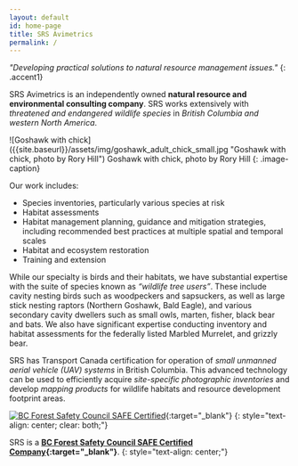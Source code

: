 ```yaml
---
layout: default
id: home-page
title: SRS Avimetrics
permalink: /
---
```


*"Developing practical solutions to natural resource management issues."*
{: .accent1}

SRS Avimetrics is an independently owned **natural resource and environmental consulting company**. SRS works extensively with *threatened and endangered wildlife species* in *British Columbia and western North America*.

<div class="float-right" markdown="block">
![Goshawk with chick]({{site.baseurl}}/assets/img/goshawk_adult_chick_small.jpg "Goshawk with chick, photo by Rory Hill")
Goshawk with chick, photo by Rory Hill
{: .image-caption}
</div>

Our work includes:

* Species inventories, particularly various species at risk
* Habitat assessments
* Habitat management planning, guidance and mitigation strategies, including recommended best practices at multiple spatial and temporal scales 
* Habitat and ecosystem restoration
* Training and extension

While our specialty is birds and their habitats, we have substantial expertise with the suite of species known as *“wildlife tree users”*. These include cavity nesting birds such as woodpeckers and sapsuckers, as well as large stick nesting raptors (Northern Goshawk, Bald Eagle), and various secondary cavity dwellers such as small owls, marten, fisher, black bear and bats. We also have significant expertise conducting inventory and habitat assessments for the federally listed Marbled Murrelet, and grizzly bear.

SRS has Transport Canada certification for operation of *small unmanned aerial vehicle (UAV) systems* in British Columbia. This advanced technology can be used to efficiently acquire *site-specific photographic inventories* and develop *mapping products* for wildlife habitats and resource development footprint areas.

[![BC Forest Safety Council SAFE Certified]({{site.baseurl}}/assets/img/bc_safe_certified.png "BC Forest Safety Council SAFE Certified")][bc forest safe link]{:target="_blank"}
{: style="text-align: center; clear: both;"}

SRS is a **[BC Forest Safety Council SAFE Certified Company][bc forest safe link]{:target="_blank"}**.
{: style="text-align: center;"}

[bc forest safe link]: http://www.bcforestsafe.org/safe_companies/whos_safe.html